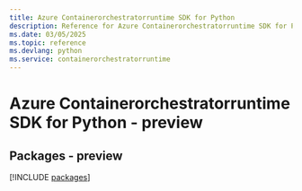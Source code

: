 ```yaml
---
title: Azure Containerorchestratorruntime SDK for Python
description: Reference for Azure Containerorchestratorruntime SDK for Python
ms.date: 03/05/2025
ms.topic: reference
ms.devlang: python
ms.service: containerorchestratorruntime
---
```

# Azure Containerorchestratorruntime SDK for Python - preview
## Packages - preview
[!INCLUDE [packages](containerorchestratorruntime-index.md)]